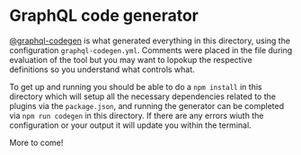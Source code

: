 # GraphQL code generator

[@graphql-codegen](https://the-guild.dev/graphql/codegen) is what generated everything in this directory, using the configuration `graphql-codegen.yml`. Comments were placed in the file during evaluation of the tool but you may want to lopokup the respective definitions so you understand what controls what.

To get up and running you should be able to do a `npm install` in this directory which will setup all the necessary dependencies related to the plugins via the `package.json`, and running the generator can be completed via `npm run codegen` in this directory. If there are any errors wiuth the configuration or your output it will update you within the terminal.

More to come!